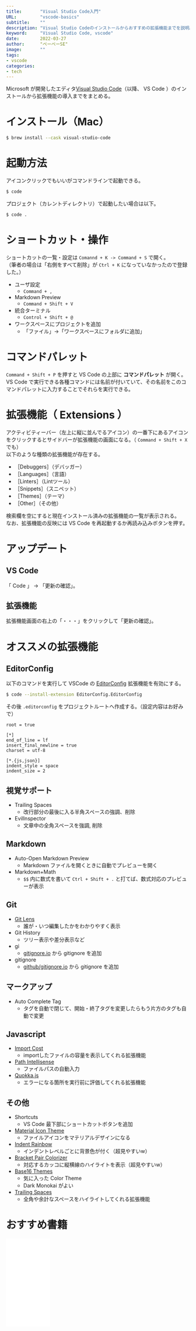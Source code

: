 ```yaml
---
title:       "Visual Studio Code入門"
URL:         "vscode-basics"
subtitle:    ""
description: "Visual Studio Codeのインストールからおすすめの拡張機能までを説明。"
keyword:     "Visual Studio Code, vscode"
date:        2022-03-27
author:      "ぺーぺーSE"
image:       ""
tags:
- vscode
categories:
- tech
---
```


Microsoft が開発したエディタ[Visual Studio Code](https://code.visualstudio.com/)（以降、 VS Code ）のインストールから拡張機能の導入までをまとめる。

<!--more-->

# インストール（Mac）

```bash
$ brew install --cask visual-studio-code
```

# 起動方法

アイコンクリックでもいいがコマンドラインで起動できる。

```bash
$ code
```

プロジェクト（カレントディレクトリ）で起動したい場合は以下。

```bash
$ code .
```

# ショートカット・操作

ショートカットの一覧・設定は `Comannd + K -> Command + S` で開く。  
（筆者の場合は「右側をすべて削除」が `Ctrl + K` になっていなかったので登録した。）

- ユーザ設定
    - `Command + ,`
- Markdown Preview
    - `Command + Shift + V`
- 統合ターミナル
    - `Control + Shift + @`
- ワークスペースにプロジェクトを追加
    - 「ファイル」->「ワークスペースにフォルダに追加」

# コマンドパレット

`Command + Shift + P` を押すと VS Code の上部に **コマンドパレット** が開く。  
VS Code で実行できる各種コマンドには名前が付いていて、その名前をこのコマンドパレットに入力することでそれらを実行できる。

# 拡張機能（ Extensions ）

アクティビティーバー（左上に縦に並んでるアイコン）の一番下にあるアイコンをクリックするとサイドバーが拡張機能の画面になる。（ `Command + Shift + X` でも）  
以下のような種類の拡張機能が存在する。

- ［Debuggers］（デバッガー）
- ［Languages］（言語）
- ［Linters］（Lintツール）
- ［Snippets］（スニペット）
- ［Themes］（テーマ）
- ［Other］（その他）

検索欄を空にすると現在インストール済みの拡張機能の一覧が表示される。  
なお、拡張機能の反映には VS Code を再起動するか再読み込みボタンを押す。

# アップデート

## VS Code

「 Code 」 -> 「更新の確認」。

## 拡張機能

拡張機能画面の右上の「・・・」をクリックして「更新の確認」。

# オススメの拡張機能

## EditorConfig

以下のコマンドを実行して VSCode の [EditorConfig](https://editorconfig.org/) 拡張機能を有効にする。

```bash
$ code --install-extension EditorConfig.EditorConfig
```

その後 `.editorconfig` をプロジェクトルートへ作成する。（設定内容はお好みで）

```
root = true

[*]
end_of_line = lf
insert_final_newline = true
charset = utf-8

[*.{js,json}]
indent_style = space
indent_size = 2
```

## 視覚サポート

- Trailing Spaces
    - 改行部分の最後に入る半角スペースの強調、削除
- EvilInspector
    - 文章中の全角スペースを強調, 削除

## Markdown

- Auto-Open Markdown Preview
    - Markdown ファイルを開くときに自動でプレビューを開く
- Markdown+Math
    - `$$` 内に数式を書いて `Ctrl + Shift + .` と打てば、数式対応のプレビューが表示

## Git

- [Git Lens](https://marketplace.visualstudio.com/items?itemName=eamodio.gitlens)
    - 誰が・いつ編集したかをわかりやすく表示
- Git History
    - ツリー表示や差分表示など
- gi
    - [gitignore.io](https://github.com/joeblau/gitignore.io) から gitignore を追加
- gitignore
    - [github/gitignore.io](https://github.com/github/gitignore) から gitignore を追加

## マークアップ

- Auto Complete Tag
    - タグを自動で閉じて、開始・終了タグを変更したらもう片方のタグも自動で変更

## Javascript

- [Import Cost](https://marketplace.visualstudio.com/items?itemName=wix.vscode-import-cost)
    - importしたファイルの容量を表示してくれる拡張機能
- [Path Intellisense](https://marketplace.visualstudio.com/items?itemName=christian-kohler.path-intellisense)
    - ファイルパスの自動入力
- [Quokka.js](https://marketplace.visualstudio.com/items?itemName=WallabyJs.quokka-vscode)
    - エラーになる箇所を実行前に評価してくれる拡張機能

## その他

- Shortcuts
    - VS Code 最下部にショートカットボタンを追加
- [Material Icon Theme](https://github.com/PKief/vscode-material-icon-theme)
    - ファイルアイコンをマテリアルデザインになる
- [Indent Rainbow](https://github.com/oderwat/vscode-indent-rainbow)
    - インデントレベルごとに背景色が付く（超見やすいw）
- [Bracket Pair Colorizer](https://github.com/CoenraadS/BracketPair)
    - 対応するカッコに縦横線のハイライトを表示（超見やすいw）
- [Base16 Themes](https://marketplace.visualstudio.com/items?itemName=AndrsDC.base16-themes)
    - 気に入った Color Theme
    - Dark Monokai がよい
- [Trailing Spaces](https://marketplace.visualstudio.com/items?itemName=shardulm94.trailing-spaces)
    - 全角や余計なスペースをハイライトしてくれる拡張機能

# おすすめ書籍

<!-- amazon affiliate kindle vscode --->
<iframe sandbox="allow-popups allow-scripts allow-modals allow-forms allow-same-origin" style="width:120px;height:240px;" marginwidth="0" marginheight="0" scrolling="no" frameborder="0" src="//rcm-fe.amazon-adsystem.com/e/cm?lt1=_blank&bc1=000000&IS2=1&bg1=FFFFFF&fc1=000000&lc1=0000FF&t=tanakakns-22&language=ja_JP&o=9&p=8&l=as4&m=amazon&f=ifr&ref=as_ss_li_til&asins=B09TDNXKL4&linkId=e48b4111e28e59cbf4875a2d00a94452"></iframe>